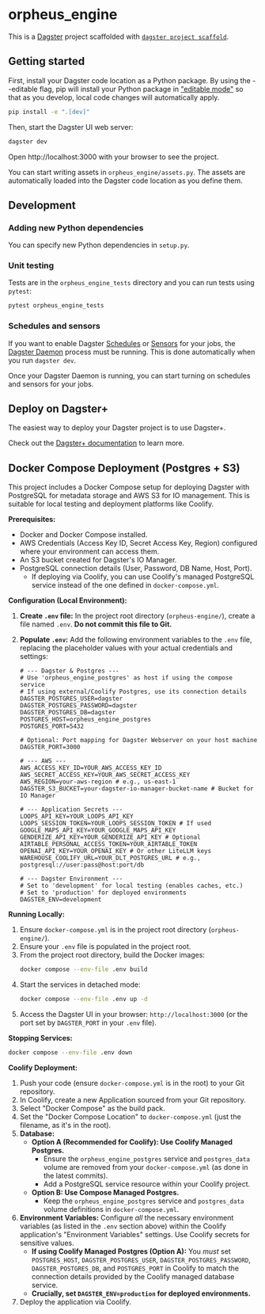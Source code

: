 # orpheus_engine

This is a [Dagster](https://dagster.io/) project scaffolded with [`dagster project scaffold`](https://docs.dagster.io/guides/build/projects/creating-a-new-project).

## Getting started

First, install your Dagster code location as a Python package. By using the --editable flag, pip will install your Python package in ["editable mode"](https://pip.pypa.io/en/latest/topics/local-project-installs/#editable-installs) so that as you develop, local code changes will automatically apply.

```bash
pip install -e ".[dev]"
```

Then, start the Dagster UI web server:

```bash
dagster dev
```

Open http://localhost:3000 with your browser to see the project.

You can start writing assets in `orpheus_engine/assets.py`. The assets are automatically loaded into the Dagster code location as you define them.

## Development

### Adding new Python dependencies

You can specify new Python dependencies in `setup.py`.

### Unit testing

Tests are in the `orpheus_engine_tests` directory and you can run tests using `pytest`:

```bash
pytest orpheus_engine_tests
```

### Schedules and sensors

If you want to enable Dagster [Schedules](https://docs.dagster.io/guides/automate/schedules/) or [Sensors](https://docs.dagster.io/guides/automate/sensors/) for your jobs, the [Dagster Daemon](https://docs.dagster.io/guides/deploy/execution/dagster-daemon) process must be running. This is done automatically when you run `dagster dev`.

Once your Dagster Daemon is running, you can start turning on schedules and sensors for your jobs.

## Deploy on Dagster+

The easiest way to deploy your Dagster project is to use Dagster+.

Check out the [Dagster+ documentation](https://docs.dagster.io/dagster-plus/) to learn more.

## Docker Compose Deployment (Postgres + S3)

This project includes a Docker Compose setup for deploying Dagster with PostgreSQL for metadata storage and AWS S3 for IO management. This is suitable for local testing and deployment platforms like Coolify.

**Prerequisites:**

*   Docker and Docker Compose installed.
*   AWS Credentials (Access Key ID, Secret Access Key, Region) configured where your environment can access them.
*   An S3 bucket created for Dagster's IO Manager.
*   PostgreSQL connection details (User, Password, DB Name, Host, Port).
    *   If deploying via Coolify, you can use Coolify's managed PostgreSQL service instead of the one defined in `docker-compose.yml`.

**Configuration (Local Environment):**

1.  **Create `.env` file:** In the project root directory (`orpheus-engine/`), create a file named `.env`. **Do not commit this file to Git.**
2.  **Populate `.env`:** Add the following environment variables to the `.env` file, replacing the placeholder values with your actual credentials and settings:

    ```env
    # --- Dagster & Postgres --- 
    # Use 'orpheus_engine_postgres' as host if using the compose service
    # If using external/Coolify Postgres, use its connection details
    DAGSTER_POSTGRES_USER=dagster
    DAGSTER_POSTGRES_PASSWORD=dagster
    DAGSTER_POSTGRES_DB=dagster
    POSTGRES_HOST=orpheus_engine_postgres
    POSTGRES_PORT=5432
    
    # Optional: Port mapping for Dagster Webserver on your host machine
    DAGSTER_PORT=3000

    # --- AWS --- 
    AWS_ACCESS_KEY_ID=YOUR_AWS_ACCESS_KEY_ID
    AWS_SECRET_ACCESS_KEY=YOUR_AWS_SECRET_ACCESS_KEY
    AWS_REGION=your-aws-region # e.g., us-east-1
    DAGSTER_S3_BUCKET=your-dagster-io-manager-bucket-name # Bucket for IO Manager

    # --- Application Secrets --- 
    LOOPS_API_KEY=YOUR_LOOPS_API_KEY
    LOOPS_SESSION_TOKEN=YOUR_LOOPS_SESSION_TOKEN # If used
    GOOGLE_MAPS_API_KEY=YOUR_GOOGLE_MAPS_API_KEY
    GENDERIZE_API_KEY=YOUR_GENDERIZE_API_KEY # Optional
    AIRTABLE_PERSONAL_ACCESS_TOKEN=YOUR_AIRTABLE_TOKEN
    OPENAI_API_KEY=YOUR_OPENAI_KEY # Or other LiteLLM keys
    WAREHOUSE_COOLIFY_URL=YOUR_DLT_POSTGRES_URL # e.g., postgresql://user:pass@host:port/db

    # --- Dagster Environment --- 
    # Set to 'development' for local testing (enables caches, etc.) 
    # Set to 'production' for deployed environments
    DAGSTER_ENV=development 
    ```

**Running Locally:**

1.  Ensure `docker-compose.yml` is in the project root directory (`orpheus-engine/`).
2.  Ensure your `.env` file is populated in the project root.
3.  From the project root directory, build the Docker images:
    ```bash
    docker compose --env-file .env build
    ```
4.  Start the services in detached mode:
    ```bash
    docker compose --env-file .env up -d
    ```
5.  Access the Dagster UI in your browser:
    `http://localhost:3000` (or the port set by `DAGSTER_PORT` in your `.env` file).

**Stopping Services:**

```bash
docker compose --env-file .env down
```

**Coolify Deployment:**

1.  Push your code (ensure `docker-compose.yml` is in the root) to your Git repository.
2.  In Coolify, create a new Application sourced from your Git repository.
3.  Select "Docker Compose" as the build pack.
4.  Set the "Docker Compose Location" to `docker-compose.yml` (just the filename, as it's in the root).
5.  **Database:**
    *   **Option A (Recommended for Coolify): Use Coolify Managed Postgres.**
        *   Ensure the `orpheus_engine_postgres` service and `postgres_data` volume are removed from your `docker-compose.yml` (as done in the latest commits).
        *   Add a PostgreSQL service resource within your Coolify project.
    *   **Option B: Use Compose Managed Postgres.**
        *   Keep the `orpheus_engine_postgres` service and `postgres_data` volume definitions in `docker-compose.yml`.
6.  **Environment Variables:** Configure *all* the necessary environment variables (as listed in the `.env` section above) within the Coolify application's "Environment Variables" settings. Use Coolify secrets for sensitive values.
    *   **If using Coolify Managed Postgres (Option A):** You *must* set `POSTGRES_HOST`, `DAGSTER_POSTGRES_USER`, `DAGSTER_POSTGRES_PASSWORD`, `DAGSTER_POSTGRES_DB`, and `POSTGRES_PORT` in Coolify to match the connection details provided by the Coolify managed database service.
    *   **Crucially, set `DAGSTER_ENV=production` for deployed environments.**
7.  Deploy the application via Coolify.
